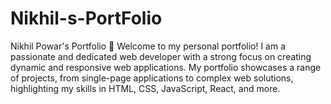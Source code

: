 # Nikhil-s-PortFolio
 Nikhil Powar's Portfolio 🚀 Welcome to my personal portfolio! I am a passionate and dedicated web developer with a strong focus on creating dynamic and responsive web applications. My portfolio showcases a range of projects, from single-page applications to complex web solutions, highlighting my skills in HTML, CSS, JavaScript, React, and more.
